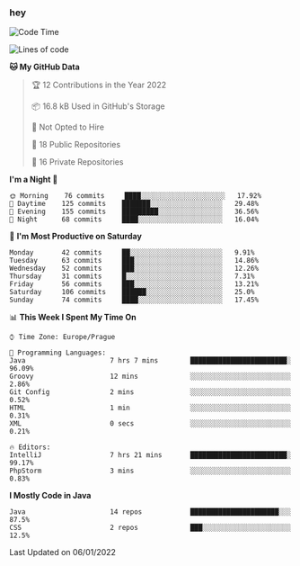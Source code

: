 ### hey

<!--START_SECTION:waka-->
![Code Time](http://img.shields.io/badge/Code%20Time-485%20hrs%201%20min-blue)

![Lines of code](https://img.shields.io/badge/From%20Hello%20World%20I%27ve%20Written-100%20Thousand%20lines%20of%20code-blue)

**🐱 My GitHub Data** 

> 🏆 12 Contributions in the Year 2022
 > 
> 📦 16.8 kB Used in GitHub's Storage 
 > 
> 🚫 Not Opted to Hire
 > 
> 📜 18 Public Repositories 
 > 
> 🔑 16 Private Repositories  
 > 
**I'm a Night 🦉** 

```text
🌞 Morning    76 commits     ████░░░░░░░░░░░░░░░░░░░░░   17.92% 
🌆 Daytime    125 commits    ███████░░░░░░░░░░░░░░░░░░   29.48% 
🌃 Evening    155 commits    █████████░░░░░░░░░░░░░░░░   36.56% 
🌙 Night      68 commits     ████░░░░░░░░░░░░░░░░░░░░░   16.04%

```
📅 **I'm Most Productive on Saturday** 

```text
Monday       42 commits     ██░░░░░░░░░░░░░░░░░░░░░░░   9.91% 
Tuesday      63 commits     ███░░░░░░░░░░░░░░░░░░░░░░   14.86% 
Wednesday    52 commits     ███░░░░░░░░░░░░░░░░░░░░░░   12.26% 
Thursday     31 commits     █░░░░░░░░░░░░░░░░░░░░░░░░   7.31% 
Friday       56 commits     ███░░░░░░░░░░░░░░░░░░░░░░   13.21% 
Saturday     106 commits    ██████░░░░░░░░░░░░░░░░░░░   25.0% 
Sunday       74 commits     ████░░░░░░░░░░░░░░░░░░░░░   17.45%

```


📊 **This Week I Spent My Time On** 

```text
⌚︎ Time Zone: Europe/Prague

💬 Programming Languages: 
Java                     7 hrs 7 mins        ████████████████████████░   96.09% 
Groovy                   12 mins             ░░░░░░░░░░░░░░░░░░░░░░░░░   2.86% 
Git Config               2 mins              ░░░░░░░░░░░░░░░░░░░░░░░░░   0.52% 
HTML                     1 min               ░░░░░░░░░░░░░░░░░░░░░░░░░   0.31% 
XML                      0 secs              ░░░░░░░░░░░░░░░░░░░░░░░░░   0.21%

🔥 Editors: 
IntelliJ                 7 hrs 21 mins       ████████████████████████░   99.17% 
PhpStorm                 3 mins              ░░░░░░░░░░░░░░░░░░░░░░░░░   0.83%

```

**I Mostly Code in Java** 

```text
Java                     14 repos            ██████████████████████░░░   87.5% 
CSS                      2 repos             ███░░░░░░░░░░░░░░░░░░░░░░   12.5%

```



 Last Updated on 06/01/2022
<!--END_SECTION:waka-->
